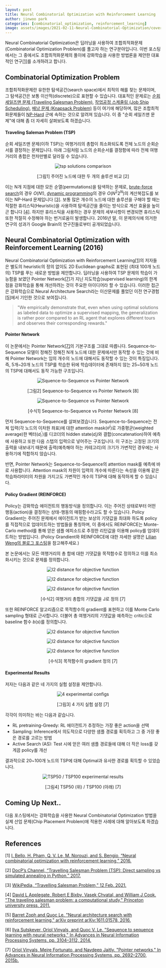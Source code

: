```yaml
---
layout: post
title: Neural Combinatorial Optimization with Reinforcement Learning
author: jinwoo park
categories: [combinatorial_optimization, reinforcement_learning]
image: assets/images/2021-02-11-Neural-Combinatorial-Optimization/cover.png
---
```


Neural Combinatorial Optimization은 딥러닝을 사용하여 조합최적화문제(Combinatorial Optimization Problem)를 풀고자 하는 연구분야입니다. 이번 포스팅에서는 그 중에서도 조합최적화문제의 풀이에 강화학습을 사용한 방법론을 제안한 대표적인 연구[[1]](#ref-1)를 소개하려고 합니다.

## Combinatorial Optimization Problem

조합최적화문제란 유한한 탐색공간(search space)에서 최적의 해를 찾는 문제이며, 그 탐색공간은 보통 이산적(discrete)으로 표현할 수 있습니다. 대표적인 문제로는 [순회 세일즈맨 문제 (Traveling Salesman Problem)](https://en.wikipedia.org/wiki/Travelling_salesman_problem), [작업공정 스케줄링 (Job Ship Scheduling)](https://en.wikipedia.org/wiki/Job_shop_scheduling), [배낭 문제 (Knapsack Problem)](https://en.wikipedia.org/wiki/Knapsack_problem) 등이 여기에 해당하며, 많은 조합최적화문제들이 [NP-Hard](https://en.wikipedia.org/wiki/NP-hardness) 군에 속하는 것으로 알려져 있습니다. 이 중 "순회 세일즈맨 문제"에 대해 좀 더 자세히 살펴보도록 하겠습니다.

#### Traveling Saleman Problem (TSP)

순회 세일즈맨 문제(이하 TSP)는 여행거리의 총합이 최소화되도록 전체 노드의 순회순서를 결정하는 문제입니다. 아래 그림처럼 노드의 순회순서를 결정함에 따라 전체 여행거리의 총합은 천차만별로 달라질 수 있습니다.

<figure class="image" style="align: center;">
<p align="center">
  <img src="/assets/images/2021-02-11-Neural-Combinatorial-Optimization/tsp.png" alt="tsp solutions comparison">
  <figcaption style="text-align: center;">[그림1] 주어진 노드에 대한 두 개의 솔루션 비교 [2]</figcaption>
</p>
</figure>

이는 N개 지점에 대한 모든 순열(permutations)을 탐색하는 문제로, [brute-force search](https://en.wikipedia.org/wiki/Brute-force_search)의 경우 $O(N!)$, [dynamic programming](https://en.wikipedia.org/wiki/Held%E2%80%93Karp_algorithm)의 경우 $O(N^2 2^N)$의 계산복잡도를 보이는 NP-Hard 문제입니다 [[3]](#ref-3). 보통 많은 개수의 노드에 대한 솔루션을 구해야 할 때는 적절한 휴리스틱(Heuristic)을 사용하여 탐색공간을 줄이는 방식으로 계산 효율을 높이곤 합니다 [[4]](#ref-4). 하지만 휴리스틱을 사용하는 경우 문제의 세부사항이 변경되면 휴리스틱 또한 적절히 수정해야 하는 번거로움이 발생합니다. 2016년 말, 이 문제의식에 의거한 연구의 성과가 Google Brain의 연구진들로부터 공개되었습니다.

## Neural Combinatorial Optimization with Reinforcement Learning (2016)

Neural Combinatorial Optimization with Reinforcement Learning[[1]](#ref-1)의 저자들은 별도의 heuristic의 정의 없이도 2D Euclidean graphs로 표현된 (최대 100개 노드의) TSP를 푸는 새로운 방법을 제안합니다. 딥러닝을 사용하여 TSP 문제의 학습이 가능함을 보였던 Pointer Network[[7]](#ref-7)가 지닌 지도학습(supervised learning)의 한계점을 강화학습을 통해 개선하려는 것이 주요한 아이디어라 할 수 있습니다. 이러한 접근은 강화학습으로 Neural Architecture Search라는 이산문제를 풀었던 이전 연구경험[[5]](#ref-5)에서 기인한 것으로 보여집니다.

> "We empirically demonstrate that, even when using optimal solutions as labeled data to optimize a supervised mapping, the generalization is rather poor compared to an RL agent that explores different tours and observes their corresponding rewards."

#### Pointer Network

이 논문에서는 Pointer Network[[7]](#ref-7)의 기본구조를 그대로 따릅니다. Sequence-to-Sequence 모델이 정해진 정해진 N개 노드에 대한 문제에서만 동작할 수 있는 것에 비해 Pointer Network는 임의 개수의 노드에 대해서도 동작할 수 있는 것이 특징입니다. 즉, 5개~20개 노드의 TSP를 학습한 뒤에 학습데이터에 존재하지 않는 25~50개 노드의 TSP에 대해서도 동작 가능한 구조입니다.

<figure class="image" style="align: center;">
<p align="center">
  <img src="/assets/images/2021-02-11-Neural-Combinatorial-Optimization/pointer_network_1.png" alt="Squence-to-Sequence vs Pointer Network">
  <figcaption style="text-align: center;">[그림2] Sequence-to-Sequence vs Pointer Network [8]</figcaption>
</p>
</figure>

<figure class="image" style="align: center;">
<p align="center">
  <img src="/assets/images/2021-02-11-Neural-Combinatorial-Optimization/pointer_network_2.png" alt="Squence-to-Sequence vs Pointer Network">
  <figcaption style="text-align: center;">[수식1] Sequence-to-Sequence vs Pointer Network [8]</figcaption>
</p>
</figure>

먼저 Sequence-to-Sequence를 살펴보겠습니다. Sequence-to-Sequence는 전체 입력(각 노드의 이차원 좌표)에 대한 attention mask($a^i$)로 가중평균(weighted average)한 벡터($d_i^{\prime}$)를 디코더의 hidden state($d_i$)와 결합(concatenation)하여 예측에 사용하고 또한 다음 스텝의 입력으로 넣어주는 구조입니다. 이 구조는 고정된 크기의 출력을 내보내기 때문에 출력(예측해야 하는 카테고리)의 크기가 가변적인 경우에는 사용하기에 적합하지 않습니다.

반면, Pointer Network는 Sequence-to-Sequence의 attention mask를 예측에 바로 사용합니다. Attention mask의 차원이 입력의 개수에 따른다는 속성을 이용해 같은 학습파라미터의 차원을 가지고도 가변적인 개수의 TSP에 대해 동작하게 할 수 있습니다.

#### Policy Gradient (REINFORCE)

Policy는 강화학습 에이전트의 행동방식을 정의합니다. 이는 주어진 상태로부터 어떤 행동(action)을 결정하는 상태-행동의 매핑함수라고도 할 수 있습니다. Policy Gradient는 주어진 문제에서 에이전트가 받는 보상의 기댓값을 최대화 하도록 policy를 직접적으로 업데이트하는 방법들을 통칭하며, 이 중에서도 REINFORCE는 Monte-Carlo method를 통해 얻은 샘플 에피소드로 추정한 리턴값을 이용해 policy를 업데이트하는 방법입니다. (Policy Grandient와 REINFORCE에 대한 자세한 설명은 [Lilian Weng의 블로그 포스팅](https://lilianweng.github.io/lil-log/2018/04/08/policy-gradient-algorithms.html)을 참고해주세요.)

본 논문에서는 모든 여행거리의 총 합에 대한 기댓값을 목적함수로 정의하고 이를 최소화시키는 것으로 문제를 정의합니다.

<figure class="image" style="align: center;">
<p align="center">
  <img src="/assets/images/2021-02-11-Neural-Combinatorial-Optimization/nco_objective.png" alt="l2 distance for objective function">
</p>
</figure>

<figure class="image" style="align: center;">
<p align="center">
  <img src="/assets/images/2021-02-11-Neural-Combinatorial-Optimization/nco_form_2.png" alt="l2 distance for objective function">
</p>
</figure>

<figure class="image" style="align: center;">
<p align="center">
  <img src="/assets/images/2021-02-11-Neural-Combinatorial-Optimization/nco_form_3.png" alt="l2 distance for objective function">
  <figcaption style="text-align: center;">[수식2] 여행거리 총합의 기댓값을 J로 정의 [7]</figcaption>
</p>
</figure>

또한 REINFORCE 알고리즘으로 목적함수의 gradient를 표현하고 이를 Monte Carlo sampling 형태로 근사합니다. 더불어 총 여행거리의 기댓값을 예측하는 critic으로 baseline 함수 $b(s)$를 정의합니다.

<figure class="image" style="align: center;">
<p align="center">
  <img src="/assets/images/2021-02-11-Neural-Combinatorial-Optimization/nco_form_4.png" alt="l2 distance for objective function">
</p>
</figure>

<figure class="image" style="align: center;">
<p align="center">
  <img src="/assets/images/2021-02-11-Neural-Combinatorial-Optimization/nco_form_4_2.png" alt="l2 distance for objective function">
</p>
</figure>

<figure class="image" style="align: center;">
<p align="center">
  <img src="/assets/images/2021-02-11-Neural-Combinatorial-Optimization/nco_form_5.png" alt="l2 distance for objective function">
  <figcaption style="text-align: center;">[수식3] 목적함수의 gradient 정의 [7]</figcaption>
</p>
</figure>

#### Experimental Results

저자는 다음과 같은 네 가지의 실험 설정을 제안합니다.

<figure class="image" style="align: center;">
<p align="center">
  <img src="/assets/images/2021-02-11-Neural-Combinatorial-Optimization/experiment_config.png" alt="4 experimental configs">
</p>
  <figcaption style="text-align: center;">[그림3] 4 가지 실험 설정 [7]</figcaption>
</figure>

각각이 의미하는 바는 다음과 같습니다.

* RL pretraining-Greedy: RL 에이전트가 추정하는 가장 좋은 action을 선택
* Sampling: Inference에서 의도적으로 다양한 샘플 경로를 획득하고 그 중 가장 좋은 경로를 고르는 방법
* Active Search (AS): Test 시에 얻은 여러 샘플 경로들에 대해 더 작은 loss를 갖게끔 policy를 개선

결과적으로 20~100개 노드의 TSP에 대해 Optimal과 유사한 경로를 획득할 수 있었습니다.

<figure class="image" style="align: center;">
<p align="center">
  <img src="/assets/images/2021-02-11-Neural-Combinatorial-Optimization/nco_result.png" alt="TSP50 / TSP100 experimental results">
</p>
  <figcaption style="text-align: center;">[그림4] TSP50 (위) / TSP100 (아래) [7]</figcaption>
</figure>

## Coming Up Next..

다음 포스팅에서는 강화학습을 사용한 Neural Combinatorial Optimization 방법을 실제 산업 문제(Chip Placement Problem)에 적용한 사례에 대해 알아보도록 하겠습니다.


## References

<a name="ref-1">[1]</a>  [I. Bello, H. Pham, Q. V. Le, M. Norouzi, and S. Bengio, “Neural combinatorial optimization with reinforcement learning,” 2016.](https://arxiv.org/abs/1611.09940)

<a name="ref-2">[2]</a>  [DocP’s Channel, “Travelling Salesman Problem (TSP): Direct sampling vs simulated annealing in Python,” 2017.](https://youtu.be/2iBR8v2i0pM)

<a name="ref-3">[3]</a>  [WikiPedia, “Travelling Salesman Problem,” 12 Feb. 2021.](https://en.wikipedia.org/wiki/Travelling_salesman_problem#Exact_algorithms)

<a name="ref-4">[4]</a>  [David L Applegate, Robert E Bixby, Vasek Chvatal, and William J Cook. "The traveling salesman problem: a computational study," Princeton university press, 2011.](https://www.jstor.org/stable/j.ctt7s8xg)

<a name="ref-5">[5]</a>  [Barret Zoph and Quoc Le. "Neural architecture search with reinforcement learning," arXiv preprint arXiv:1611.01578, 2016.](https://arxiv.org/abs/1611.01578)

<a name="ref-6">[6]</a>  [Ilya Sutskever, Oriol Vinyals, and Quoc V. Le. "Sequence to sequence learning with neural networks," In Advances in Neural Information Processing Systems, pp. 3104–3112, 2014.](https://dl.acm.org/doi/10.5555/2969033.2969173)

<a name="ref-7">[7]</a>  [Oriol Vinyals, Meire Fortunato, and Navdeep Jaitly. "Pointer networks," In Advances in Neural Information Processing Systems, pp. 2692–2700, 2015b.](https://proceedings.neurips.cc/paper/2015/file/29921001f2f04bd3baee84a12e98098f-Paper.pdf)